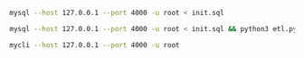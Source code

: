 ```bash
mysql --host 127.0.0.1 --port 4000 -u root < init.sql
```

```bash
mysql --host 127.0.0.1 --port 4000 -u root < init.sql && python3 etl.py
```

```bash
mycli --host 127.0.0.1 --port 4000 -u root
```